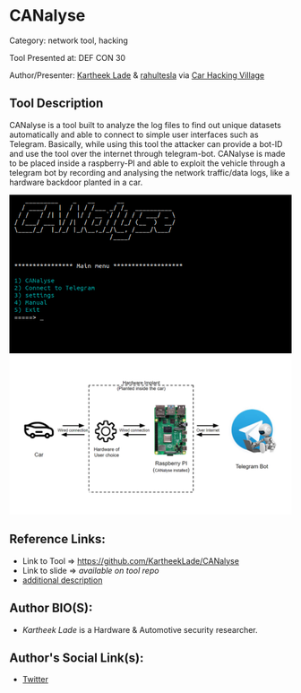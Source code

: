 #  CANalyse
Category: network tool, hacking

Tool Presented at: DEF CON 30

Author/Presenter: [Kartheek Lade](https://github.com/KartheekLade) & [rahultesla](#) via [Car Hacking Village](https://www.carhackingvillage.com/)

## Tool Description
CANalyse is a tool built to analyze the log files to find out unique datasets automatically and able to connect to simple user interfaces such as Telegram. Basically, while using this tool the attacker can provide a bot-ID and use the tool over the internet through telegram-bot. CANalyse is made to be placed inside a raspberry-PI and able to exploit the vehicle through a telegram bot by recording and analysing the network traffic/data logs, like a hardware backdoor planted in a car.

![CANalyse](https://github.com/KartheekLade/CANalyse/raw/main/introduction.png)
![CANalyse 2](https://github.com/KartheekLade/CANalyse/raw/main/toollayout.png)

## Reference Links:
- Link to Tool => https://github.com/KartheekLade/CANalyse
- Link to slide => _available on tool repo_
- [additional description](https://kartheeklade.medium.com/what-is-canalyse-and-how-do-i-control-hack-cars-through-telegram-part-1-de358640becf)


## Author BIO(S):
- *Kartheek Lade* is a Hardware & Automotive security researcher.


## Author's Social Link(s):
- [Twitter](https://twitter.com/0xh3nry)
